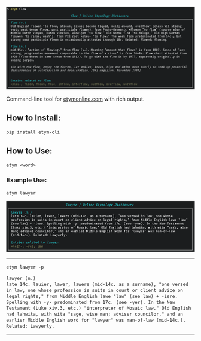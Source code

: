 ![screenshot](https://raw.githubusercontent.com/agmmnn/etym-cli/master/imgs/ss.png)

Command-line tool for [etymonline.com](https://www.etymonline.com/) with rich output.

## How to Install:

```
pip install etym-cli
```

## How to Use:

```
etym <word>
```

### Example Use:

```
etym lawyer
```

![output](https://raw.githubusercontent.com/agmmnn/etym-cli/master/imgs/output.png)

---

```
etym lawyer -p
```

```
lawyer (n.)
late 14c. lauier, lawer, lawere (mid-14c. as a surname), "one versed in law, one whose profession is suits in court or client advice on legal rights," from Middle English lawe "law" (see law) + -iere. Spelling with -y- predominated from 17c. (see -yer). In the New Testament (Luke xiv.3, etc.) "interpreter of Mosaic law." Old English had lahwita, with wita "sage, wise man; adviser councilor," and an earlier Middle English word for "lawyer" was man-of-law (mid-14c.). Related: Lawyerly.

```

---
